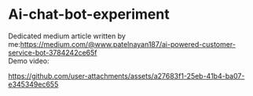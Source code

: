 # Ai-chat-bot-experiment
Dedicated medium article written by me:https://medium.com/@www.patelnayan187/ai-powered-customer-service-bot-3784242ce65f<br/>
Demo video:<br/>


https://github.com/user-attachments/assets/a27683f1-25eb-41b4-ba07-e345349ec655